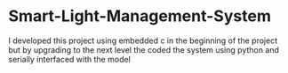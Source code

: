# Smart-Light-Management-System
I developed this project using embedded c in the beginning of the project 
but by upgrading to the next level the coded the system using python and serially interfaced with 
the model 
